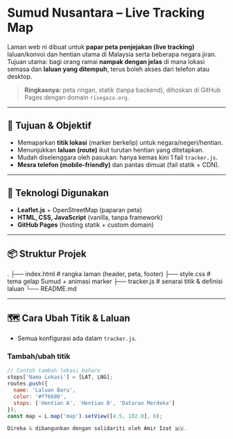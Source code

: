 # Sumud Nusantara – Live Tracking Map

Laman web ni dibuat untuk **papar peta penjejakan (live tracking)** laluan/konvoi dan hentian utama di Malaysia serta beberapa negara jiran. Tujuan utama: bagi orang ramai **nampak dengan jelas** di mana lokasi semasa dan **laluan yang ditempuh**, terus boleh akses dari telefon atau desktop.

> **Ringkasnya:** peta ringan, statik (tanpa backend), dihoskan di GitHub Pages dengan domain `risegaza.org`.

---

## 🎯 Tujuan & Objektif
- Memaparkan **titik lokasi** (marker berkelip) untuk negara/negeri/hentian.
- Menunjukkan **laluan (route)** ikut turutan hentian yang ditetapkan.
- Mudah diselenggara oleh pasukan: hanya kemas kini 1 fail `tracker.js`.
- **Mesra telefon (mobile-friendly)** dan pantas dimuat (fail statik + CDN).

---

## 🧰 Teknologi Digunakan
- **Leaflet.js** + OpenStreetMap (paparan peta)
- **HTML, CSS, JavaScript** (vanilla, tanpa framework)
- **GitHub Pages** (hosting statik + custom domain)

---

## 📦 Struktur Projek
.
├── index.html # rangka laman (header, peta, footer)
├── style.css # tema gelap Sumud + animasi marker
├── tracker.js # senarai titik & definisi laluan
└── README.md

---

## 🗺️ Cara Ubah Titik & Laluan
- Semua konfigurasi ada dalam `tracker.js`.

### Tambah/ubah titik
```js
// Contoh tambah lokasi baharu
stops['Nama Lokasi'] = [LAT, LNG];
routes.push({
  name: 'Laluan Baru',
  color: '#ff6600',
  stops: ['Hentian A', 'Hentian B', 'Dataran Merdeka']
});
const map = L.map('map').setView([4.5, 102.0], 6);

Direka & dibangunkan dengan solidariti oleh Amir Izat 🇲🇾.

